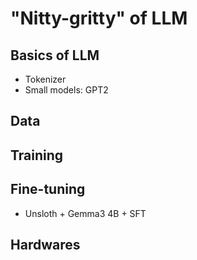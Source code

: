 # "Nitty-gritty" of LLM

## Basics of LLM

* Tokenizer
* Small models: GPT2

## Data

## Training

## Fine-tuning

* Unsloth + Gemma3 4B + SFT

## Hardwares


